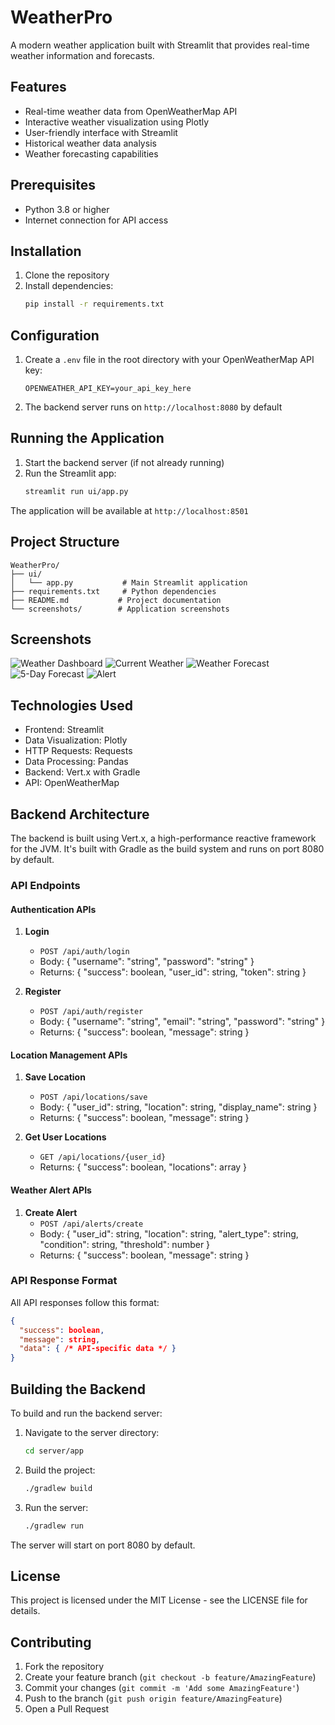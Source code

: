 # WeatherPro

A modern weather application built with Streamlit that provides real-time weather information and forecasts.

## Features

- Real-time weather data from OpenWeatherMap API
- Interactive weather visualization using Plotly
- User-friendly interface with Streamlit
- Historical weather data analysis
- Weather forecasting capabilities

## Prerequisites

- Python 3.8 or higher
- Internet connection for API access

## Installation

1. Clone the repository
2. Install dependencies:
   ```bash
   pip install -r requirements.txt
   ```

## Configuration

1. Create a `.env` file in the root directory with your OpenWeatherMap API key:
   ```
   OPENWEATHER_API_KEY=your_api_key_here
   ```

2. The backend server runs on `http://localhost:8080` by default

## Running the Application

1. Start the backend server (if not already running)
2. Run the Streamlit app:
   ```bash
   streamlit run ui/app.py
   ```

The application will be available at `http://localhost:8501`

## Project Structure

```
WeatherPro/
├── ui/
│   └── app.py           # Main Streamlit application
├── requirements.txt     # Python dependencies
├── README.md           # Project documentation
└── screenshots/        # Application screenshots
```

## Screenshots

![Weather Dashboard](screenshots/home.png)
![Current Weather](screenshots/current.png)
![Weather Forecast](screenshots/hourfore.png)
![5-Day Forecast ](screenshots/forecast.png)
![Alert](screenshots/alert.png)

## Technologies Used

- Frontend: Streamlit
- Data Visualization: Plotly
- HTTP Requests: Requests
- Data Processing: Pandas
- Backend: Vert.x with Gradle
- API: OpenWeatherMap

## Backend Architecture

The backend is built using Vert.x, a high-performance reactive framework for the JVM. It's built with Gradle as the build system and runs on port 8080 by default.

### API Endpoints

#### Authentication APIs

1. **Login**
   - `POST /api/auth/login`
   - Body: { "username": "string", "password": "string" }
   - Returns: { "success": boolean, "user_id": string, "token": string }

2. **Register**
   - `POST /api/auth/register`
   - Body: { "username": "string", "email": "string", "password": "string" }
   - Returns: { "success": boolean, "message": string }

#### Location Management APIs

1. **Save Location**
   - `POST /api/locations/save`
   - Body: { "user_id": string, "location": string, "display_name": string }
   - Returns: { "success": boolean, "message": string }

2. **Get User Locations**
   - `GET /api/locations/{user_id}`
   - Returns: { "success": boolean, "locations": array }

#### Weather Alert APIs

1. **Create Alert**
   - `POST /api/alerts/create`
   - Body: { "user_id": string, "location": string, "alert_type": string, "condition": string, "threshold": number }
   - Returns: { "success": boolean, "message": string }

### API Response Format

All API responses follow this format:
```json
{
  "success": boolean,
  "message": string,
  "data": { /* API-specific data */ }
}
```

## Building the Backend

To build and run the backend server:

1. Navigate to the server directory:
   ```bash
   cd server/app
   ```

2. Build the project:
   ```bash
   ./gradlew build
   ```

3. Run the server:
   ```bash
   ./gradlew run
   ```

The server will start on port 8080 by default.

## License

This project is licensed under the MIT License - see the LICENSE file for details.

## Contributing

1. Fork the repository
2. Create your feature branch (`git checkout -b feature/AmazingFeature`)
3. Commit your changes (`git commit -m 'Add some AmazingFeature'`)
4. Push to the branch (`git push origin feature/AmazingFeature`)
5. Open a Pull Request
